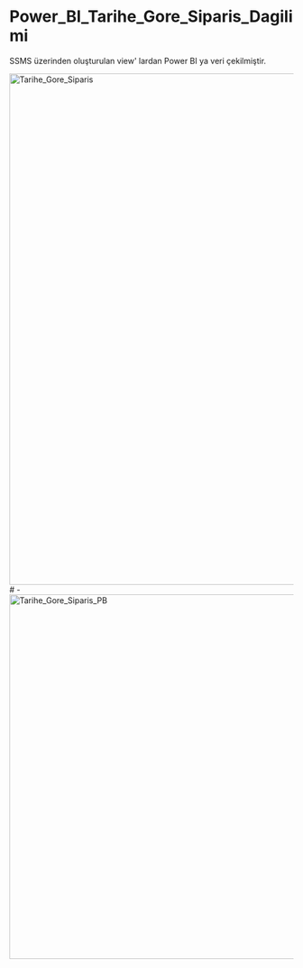 # Power_BI_Tarihe_Gore_Siparis_Dagilimi
SSMS üzerinden oluşturulan view' lardan Power BI ya veri çekilmiştir. 

<img width="906" alt="Tarihe_Gore_Siparis" src="https://github.com/elifzgnrl/Power_BI_Tarihe_Gore_Siparis_Dagilimi/assets/90255753/79cc0dea-6021-4704-a8bc-d1a8783d2f51">
# -
<img width="646" alt="Tarihe_Gore_Siparis_PB" src="https://github.com/elifzgnrl/Power_BI_Tarihe_Gore_Siparis_Dagilimi/assets/90255753/47890cb3-357f-452e-abf4-0e4af5eab0db">
